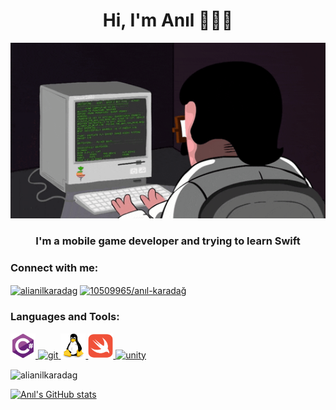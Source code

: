 <h1 align="center">Hi, I'm Anıl 🧑🏻‍💻 </h1>


<img src="https://github.com/alianilKaradag/alianilKaradag/blob/main/giphy-2.gif" width="1024">
<h3 align="center">I'm a mobile game developer and trying to learn Swift </h3>


<h3 align="left">Connect with me:</h3>
<p align="left">
<a href="https://linkedin.com/in/alianilkaradag" target="blank"><img align="center" src="https://raw.githubusercontent.com/rahuldkjain/github-profile-readme-generator/master/src/images/icons/Social/linked-in-alt.svg" alt="alianilkaradag" height="30" width="40" /></a>
<a href="https://stackoverflow.com/users/10509965/anıl-karadağ" target="blank"><img align="center" src="https://raw.githubusercontent.com/rahuldkjain/github-profile-readme-generator/master/src/images/icons/Social/stack-overflow.svg" alt="10509965/anıl-karadağ" height="30" width="40" /></a>
</p>



<h3 align="left">Languages and Tools:</h3>
<p align="left"> <a href="https://www.w3schools.com/cs/" target="_blank" rel="noreferrer"> <img src="https://raw.githubusercontent.com/devicons/devicon/master/icons/csharp/csharp-original.svg" alt="csharp" width="40" height="40"/> </a> <a href="https://git-scm.com/" target="_blank" rel="noreferrer"> <img src="https://www.vectorlogo.zone/logos/git-scm/git-scm-icon.svg" alt="git" width="40" height="40"/> </a> <a href="https://www.linux.org/" target="_blank" rel="noreferrer"> <img src="https://raw.githubusercontent.com/devicons/devicon/master/icons/linux/linux-original.svg" alt="linux" width="40" height="40"/> </a> <a href="https://developer.apple.com/swift/" target="_blank" rel="noreferrer"> <img src="https://raw.githubusercontent.com/devicons/devicon/master/icons/swift/swift-original.svg" alt="swift" width="40" height="40"/> </a> <a href="https://unity.com/" target="_blank" rel="noreferrer"> <img src="https://www.vectorlogo.zone/logos/unity3d/unity3d-icon.svg" alt="unity" width="40" height="40"/> </a> </p>

<p><img align="center" src="https://github-readme-stats-sigma-five.vercel.app/api/top-langs?username=alianilkaradag&show_icons=true&locale=en&layout=compact" alt="alianilkaradag" /></p>

[![Anıl's GitHub stats](https://github-readme-stats-sigma-five.vercel.app/api?username=alianilKaradag)](https://github.com/anuraghazra/github-readme-stats)


<!--
**alianilKaradag/alianilKaradag** is a ✨ _special_ ✨ repository because its `README.md` (this file) appears on your GitHub profile.

Here are some ideas to get you started:

<a href="https://www.hackerrank.com/anilali824" target="blank"><img align="center" src="https://raw.githubusercontent.com/rahuldkjain/github-profile-readme-generator/master/src/images/icons/Social/hackerrank.svg" alt="anilali824" height="30" width="40" /></a>


- 👯 I’m looking to collaborate on ...
- 🤔 I’m looking for help with ...
- 💬 Ask me about ...
- 📫 How to reach me: ...
- 😄 Pronouns: ...
- ⚡ Fun fact: ...

<img src="https://github.com/alianilKaradag/alianilKaradag/blob/main/borderseperator.gif" width="1024">
-->

